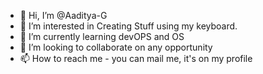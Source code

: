 - 👋 Hi, I’m @Aaditya-G
- 👀 I’m interested in Creating Stuff using my keyboard.
- 🌱 I’m currently learning devOPS and OS
- 💞️ I’m looking to collaborate on any opportunity
- 📫 How to reach me - you can mail me, it's on my profile

<!---
Aaditya-G/Aaditya-G is a ✨ special ✨ repository because its `README.md` (this file) appears on your GitHub profile.
You can click the Preview link to take a look at your changes.
--->
